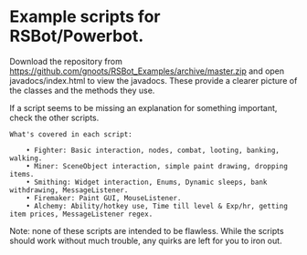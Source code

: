 ﻿Example scripts for RSBot/Powerbot.
==============

Download the repository from https://github.com/gnoots/RSBot_Examples/archive/master.zip and open javadocs/index.html to view the javadocs. These provide a clearer picture of the classes and the methods they use.

If a script seems to be missing an explanation for something important, check the other scripts.


    What's covered in each script:

        • Fighter: Basic interaction, nodes, combat, looting, banking, walking.
        • Miner: SceneObject interaction, simple paint drawing, dropping items.
        • Smithing: Widget interaction, Enums, Dynamic sleeps, bank withdrawing, MessageListener.
        • Firemaker: Paint GUI, MouseListener.
        • Alchemy: Ability/hotkey use, Time till level & Exp/hr, getting item prices, MessageListener regex.


Note: none of these scripts are intended to be flawless. While the scripts should work without much trouble, any quirks are left for you to iron out.
